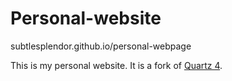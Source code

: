 # Personal-website

subtlesplendor.github.io/personal-webpage

This is my personal website. It is a fork of [Quartz 4](https://github.com/jackyzha0/quartz/).
